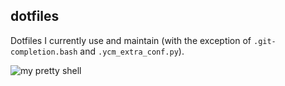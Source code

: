 ## dotfiles
Dotfiles I currently use and maintain (with the exception of `.git-completion.bash` and `.ycm_extra_conf.py`).

![my pretty shell](https://raw.githubusercontent.com/sksea/i/master/shell.png)
